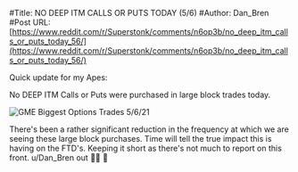 #Title: NO DEEP ITM CALLS OR PUTS TODAY (5/6)
#Author: Dan_Bren
#Post URL: [https://www.reddit.com/r/Superstonk/comments/n6op3b/no_deep_itm_calls_or_puts_today_56/](https://www.reddit.com/r/Superstonk/comments/n6op3b/no_deep_itm_calls_or_puts_today_56/)


Quick update for my Apes:

No DEEP ITM Calls or Puts were purchased in large block trades today.

![GME Biggest Options Trades 5\/6\/21](https://preview.redd.it/yi3mfksr4mx61.png?width=1219&format=png&auto=webp&s=dfa1f7dde677de86616639fd1fca4bbd8dd04ab6)

There's been a rather significant reduction in the frequency at which we are seeing these large block purchases.  Time will tell the true impact this is having on the FTD's. Keeping it short as there's not much to report on this front. u/Dan_Bren out  💎🙌 🚀